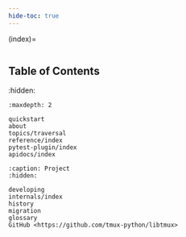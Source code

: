 ```yaml
---
hide-toc: true
---
```


(index)=

```{include} ../README.md

```

## Table of Contents

:hidden:

```{toctree}
:maxdepth: 2

quickstart
about
topics/traversal
reference/index
pytest-plugin/index
apidocs/index
```

```{toctree}
:caption: Project
:hidden:

developing
internals/index
history
migration
glossary
GitHub <https://github.com/tmux-python/libtmux>
```
